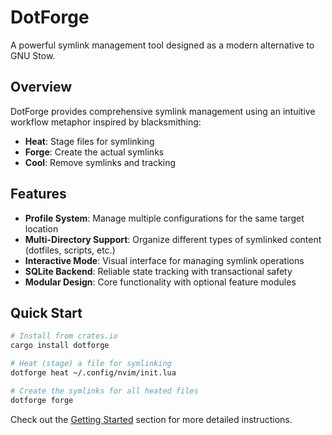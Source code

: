 # DotForge

A powerful symlink management tool designed as a modern alternative to GNU Stow.

## Overview

DotForge provides comprehensive symlink management using an intuitive workflow metaphor inspired by blacksmithing:

- **Heat**: Stage files for symlinking
- **Forge**: Create the actual symlinks
- **Cool**: Remove symlinks and tracking

## Features

- **Profile System**: Manage multiple configurations for the same target location
- **Multi-Directory Support**: Organize different types of symlinked content (dotfiles, scripts, etc.)
- **Interactive Mode**: Visual interface for managing symlink operations
- **SQLite Backend**: Reliable state tracking with transactional safety
- **Modular Design**: Core functionality with optional feature modules

## Quick Start

```bash
# Install from crates.io
cargo install dotforge

# Heat (stage) a file for symlinking
dotforge heat ~/.config/nvim/init.lua

# Create the symlinks for all heated files
dotforge forge
```

Check out the [Getting Started](getting-started/installation.md) section for more detailed instructions.
